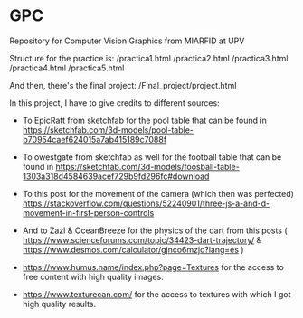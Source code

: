 # GPC
 Repository for Computer Vision Graphics from MIARFID at UPV

 Structure for the practice is:
 /practica1.html
 /practica2.html
 /practica3.html
 /practica4.html
 /practica5.html

 And then, there's the final project:
 /Final_project/project.html

 In this project, I have to give credits to different sources:

 - To EpicRatt from sketchfab for the pool table that can be found in https://sketchfab.com/3d-models/pool-table-b70954caef624015a7ab415189c7088f

 - To owestgate from sketchfab as well for the football table that can be found in https://sketchfab.com/3d-models/foosball-table-1303a318d4584639acef729b9fd296fc#download

 - To this post for the movement of the camera (which then was perfected) https://stackoverflow.com/questions/52240901/three-js-a-and-d-movement-in-first-person-controls

 - And to Zazl & OceanBreeze for the physics of the dart from this posts ( https://www.scienceforums.com/topic/34423-dart-trajectory/ & https://www.desmos.com/calculator/gjnco6mzjo?lang=es )

 - https://www.humus.name/index.php?page=Textures for the access to free content with high quality images.

 - https://www.texturecan.com/ for the access to textures with which I got high quality results.